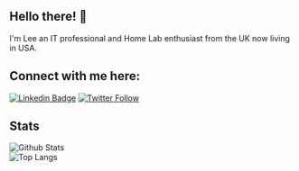 ## Hello there! 👋
I'm Lee an IT professional and Home Lab enthusiast from the UK now living in USA.<br>

## Connect with me here:
[![Linkedin Badge](https://img.shields.io/badge/-LeeWoodhouse-blue?style=flat-square&logo=Linkedin&logoColor=white&link=https://www.linkedin.com/in/lee-woodhouse-58056118b/)](https://www.linkedin.com/in/lee-woodhouse-58056118b/)
[![Twitter Follow](https://img.shields.io/twitter/follow/babswoodhouse?style=social)](https://twitter.com/intent/follow?screen_name=babswoodhouse/)


## Stats

![Github Stats](https://github-readme-stats.vercel.app/api?username=lpwoodhouse&count_private=true&show_icons=true&include_all_commits=true&theme=tokyonight)<br>
![Top Langs](https://github-readme-stats.vercel.app/api/top-langs/?username=lpwoodhouse&hide=TeX&layout=compact&theme=tokyonight)
